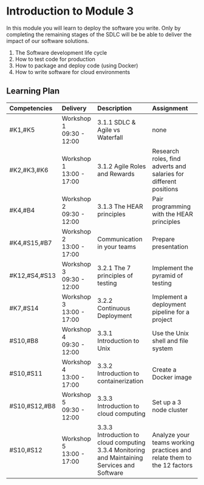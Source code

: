 # Introduction to Module 3

In this module you will learn to deploy the software you write. Only by completing the remaining stages of the SDLC will be be able to deliver the impact of our software solutions.

1. The Software development life cycle
1. How to test code for production
1. How to package and deploy code (using Docker)
1. How to write software for cloud environments

## Learning Plan

|Competencies|Delivery|Description|Assignment|
|:-----------|:------|:----------|:-------|
|#K1,#K5|Workshop 1<br>09:30 - 12:00|3.1.1 SDLC & Agile vs Waterfall|none|
|#K2,#K3,#K6|Workshop 1<br>13:00 - 17:00|3.1.2 Agile Roles and Rewards|Research roles, find adverts and salaries for different positions|
|#K4,#B4|Workshop 2<br>09:30 - 12:00|3.1.3 The HEAR principles|Pair programming with the HEAR principles|
|#K4,#S15,#B7|Workshop 2<br>13:00 - 17:00|Communication in your teams|Prepare presentation|
|#K12,#S4,#S13|Workshop 3<br>09:30 - 12:00|3.2.1 The 7 principles of testing|Implement the pyramid of testing|
|#K7,#S14|Workshop 3<br>13:00 - 17:00|3.2.2 Continuous Deployment|Implement a deployment pipeline for a project|
|#S10,#B8|Workshop 4<br>09:30 - 12:00|3.3.1 Introduction to Unix|Use the Unix shell and file system|
|#S10,#S11|Workshop 4<br>13:00 - 17:00|3.3.2 Introduction to containerization|Create a Docker image|
|#S10,#S12,#B8|Workshop 5<br>09:30 - 12:00|3.3.3 Introduction to cloud computing|Set up a 3 node cluster|
|#S10,#S12|Workshop 5<br>13:00 - 17:00|3.3.3 Introduction to cloud computing<br>3.3.4 Monitoring and Maintaining Services and Software|Analyze your teams working practices and relate them to the 12 factors|
